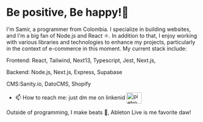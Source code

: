 
<h1 align="start">Be positive, Be happy!🌱</h1>

I'm Samir, a programmer from Colombia. I specialize in building websites, and I'm a big fan of Node.js and React ⚛. In addition to that, I enjoy working with various libraries and technologies to enhance my projects, particularly in the context of e-commerce in this moment. My current stack include:

Frontend: React, Tailwind, Next13, Typescript, Jest, Next.js, 


Backend: Node.js, Next.js, Express, Supabase

CMS:Sanity.io, DatoCMS, Shopify

- 📫 How to reach me: just dm me on linkenid <a href="https://www.linkedin.com/in/samir-jabib-48647597/" target="_blank"><img align="center" src="https://raw.githubusercontent.com/rahuldkjain/github-profile-readme-generator/master/src/images/icons/Social/linked-in-alt.svg" alt="pietromag" height="30" width="40" /></a>

Outside of programming, I make beats 🎼, Ableton Live is me favorite daw!

